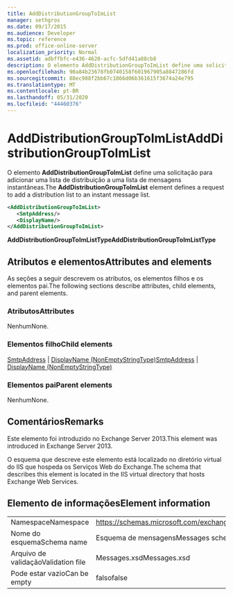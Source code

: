 ```yaml
---
title: AddDistributionGroupToImList
manager: sethgros
ms.date: 09/17/2015
ms.audience: Developer
ms.topic: reference
ms.prod: office-online-server
localization_priority: Normal
ms.assetid: adbffbfc-e436-4620-acfc-5dfd41a88cb8
description: O elemento AddDistributionGroupToImList define uma solicitação para adicionar uma lista de distribuição a uma lista de mensagens instantâneas.
ms.openlocfilehash: 90a84b23678fb0740158f601967905a8847286fd
ms.sourcegitcommit: 88ec988f2bb67c1866d06b361615f3674a24e795
ms.translationtype: MT
ms.contentlocale: pt-BR
ms.lasthandoff: 05/31/2020
ms.locfileid: "44460376"
---
```

# <a name="adddistributiongrouptoimlist"></a><span data-ttu-id="6b4ce-103">AddDistributionGroupToImList</span><span class="sxs-lookup"><span data-stu-id="6b4ce-103">AddDistributionGroupToImList</span></span>

<span data-ttu-id="6b4ce-104">O elemento **AddDistributionGroupToImList** define uma solicitação para adicionar uma lista de distribuição a uma lista de mensagens instantâneas.</span><span class="sxs-lookup"><span data-stu-id="6b4ce-104">The **AddDistributionGroupToImList** element defines a request to add a distribution list to an instant message list.</span></span> 
  
```XML
<AddDistributionGroupToImList>
   <SmtpAddress/>
   <DisplayName/>
</AddDistributionGroupToImList>
```

 <span data-ttu-id="6b4ce-105">**AddDistributionGroupToImListType**</span><span class="sxs-lookup"><span data-stu-id="6b4ce-105">**AddDistributionGroupToImListType**</span></span>
## <a name="attributes-and-elements"></a><span data-ttu-id="6b4ce-106">Atributos e elementos</span><span class="sxs-lookup"><span data-stu-id="6b4ce-106">Attributes and elements</span></span>

<span data-ttu-id="6b4ce-107">As seções a seguir descrevem os atributos, os elementos filhos e os elementos pai.</span><span class="sxs-lookup"><span data-stu-id="6b4ce-107">The following sections describe attributes, child elements, and parent elements.</span></span>
  
### <a name="attributes"></a><span data-ttu-id="6b4ce-108">Atributos</span><span class="sxs-lookup"><span data-stu-id="6b4ce-108">Attributes</span></span>

<span data-ttu-id="6b4ce-109">Nenhum</span><span class="sxs-lookup"><span data-stu-id="6b4ce-109">None.</span></span>
  
### <a name="child-elements"></a><span data-ttu-id="6b4ce-110">Elementos filho</span><span class="sxs-lookup"><span data-stu-id="6b4ce-110">Child elements</span></span>

<span data-ttu-id="6b4ce-111">[SmtpAddress](smtpaddress.md)  |  [DisplayName (NonEmptyStringType)](displayname-nonemptystringtype.md)</span><span class="sxs-lookup"><span data-stu-id="6b4ce-111">[SmtpAddress](smtpaddress.md) | [DisplayName (NonEmptyStringType)](displayname-nonemptystringtype.md)</span></span>
  
### <a name="parent-elements"></a><span data-ttu-id="6b4ce-112">Elementos pai</span><span class="sxs-lookup"><span data-stu-id="6b4ce-112">Parent elements</span></span>

<span data-ttu-id="6b4ce-113">Nenhum</span><span class="sxs-lookup"><span data-stu-id="6b4ce-113">None.</span></span>
  
## <a name="remarks"></a><span data-ttu-id="6b4ce-114">Comentários</span><span class="sxs-lookup"><span data-stu-id="6b4ce-114">Remarks</span></span>

<span data-ttu-id="6b4ce-115">Este elemento foi introduzido no Exchange Server 2013.</span><span class="sxs-lookup"><span data-stu-id="6b4ce-115">This element was introduced in Exchange Server 2013.</span></span>
  
<span data-ttu-id="6b4ce-116">O esquema que descreve este elemento está localizado no diretório virtual do IIS que hospeda os Serviços Web do Exchange.</span><span class="sxs-lookup"><span data-stu-id="6b4ce-116">The schema that describes this element is located in the IIS virtual directory that hosts Exchange Web Services.</span></span>
  
## <a name="element-information"></a><span data-ttu-id="6b4ce-117">Elemento de informações</span><span class="sxs-lookup"><span data-stu-id="6b4ce-117">Element information</span></span>

|||
|:-----|:-----|
|<span data-ttu-id="6b4ce-118">Namespace</span><span class="sxs-lookup"><span data-stu-id="6b4ce-118">Namespace</span></span>  <br/> |https://schemas.microsoft.com/exchange/services/2006/messages  <br/> |
|<span data-ttu-id="6b4ce-119">Nome do esquema</span><span class="sxs-lookup"><span data-stu-id="6b4ce-119">Schema name</span></span>  <br/> |<span data-ttu-id="6b4ce-120">Esquema de mensagens</span><span class="sxs-lookup"><span data-stu-id="6b4ce-120">Messages schema</span></span>  <br/> |
|<span data-ttu-id="6b4ce-121">Arquivo de validação</span><span class="sxs-lookup"><span data-stu-id="6b4ce-121">Validation file</span></span>  <br/> |<span data-ttu-id="6b4ce-122">Messages.xsd</span><span class="sxs-lookup"><span data-stu-id="6b4ce-122">Messages.xsd</span></span>  <br/> |
|<span data-ttu-id="6b4ce-123">Pode estar vazio</span><span class="sxs-lookup"><span data-stu-id="6b4ce-123">Can be empty</span></span>  <br/> |<span data-ttu-id="6b4ce-124">falso</span><span class="sxs-lookup"><span data-stu-id="6b4ce-124">false</span></span>  <br/> |
   

